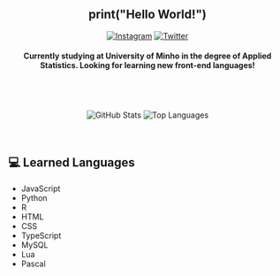 <h2 align="center">print("Hello World!")</h2>

<div align="center">
  
  <a href="https://www.instagram.com/martimr33/" target="_blank">![Instagram](https://img.shields.io/badge/-@martimr33-purple?style=for-the-badge&logo=Instagram&logoColor=white)</a>
  <a href="https://twitter.com/martimr33" target="_blank">![Twitter](https://img.shields.io/badge/-@martimr33-blue?style=for-the-badge&logo=twitter)</a>
  
</div>

<h4 align="center">Currently studying at University of Minho in the degree of Applied Statistics. Looking for learning new front-end languages!</h4>

<div>ㅤ</div>
<div>ㅤ</div>

<div align="center">
  
  ![GitHub Stats](https://github-readme-stats.vercel.app/api?username=bodi04&count_private=true&show_icons=true&theme=tokyonight&hide=contribs&hide_border=true)
  ![Top Languages](https://github-readme-stats.vercel.app/api/top-langs/?username=bodi04&count_private=true&layout=compact&theme=tokyonight&hide_border=true)
  
</div>ㅤ

## 💻 Learned Languages

- JavaScript
- Python
- R
- HTML
- CSS
- TypeScript
- MySQL
- Lua
- Pascal
